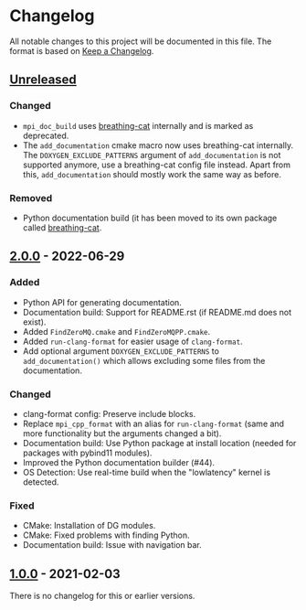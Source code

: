 # Changelog

All notable changes to this project will be documented in this file.
The format is based on [Keep a Changelog](https://keepachangelog.com/en/1.0.0/).


## [Unreleased]
### Changed
- `mpi_doc_build` uses
  [breathing-cat](https://github.com/machines-in-motion/breathing-cat)
  internally and is marked as deprecated.
- The `add_documentation` cmake macro now uses breathing-cat internally. The
  `DOXYGEN_EXCLUDE_PATTERNS` argument of `add_documentation` is not supported
  anymore, use a breathing-cat config file instead.  Apart from this,
  `add_documentation` should mostly work the same way as before.

### Removed
- Python documentation build (it has been moved to its own package called
  [breathing-cat](https://github.com/machines-in-motion/breathing-cat).


## [2.0.0] - 2022-06-29
### Added
- Python API for generating documentation.
- Documentation build: Support for README.rst (if README.md does not exist).
- Added `FindZeroMQ.cmake` and `FindZeroMQPP.cmake`.
- Added `run-clang-format` for easier usage of `clang-format`.
- Add optional argument `DOXYGEN_EXCLUDE_PATTERNS` to `add_documentation()`
  which allows excluding some files from the documentation.

### Changed
- clang-format config: Preserve include blocks.
- Replace `mpi_cpp_format` with an alias for `run-clang-format` (same and more
  functionality but the arguments changed a bit).
- Documentation build: Use Python package at install location (needed for
  packages with pybind11 modules).
- Improved the Python documentation builder (#44).
- OS Detection: Use real-time build when the "lowlatency" kernel is detected.

### Fixed
- CMake: Installation of DG modules.
- CMake: Fixed problems with finding Python.
- Documentation build: Issue with navigation bar.


## [1.0.0] - 2021-02-03

There is no changelog for this or earlier versions.


[Unreleased]: https://github.com/machines-in-motion/real_time_tools/compare/v2.0.0...HEAD
[2.0.0]: https://github.com/machines-in-motion/real_time_tools/compare/v1.0.0...v2.0.0
[1.0.0]: https://github.com/machines-in-motion/real_time_tools/releases/tag/v1.0.0
